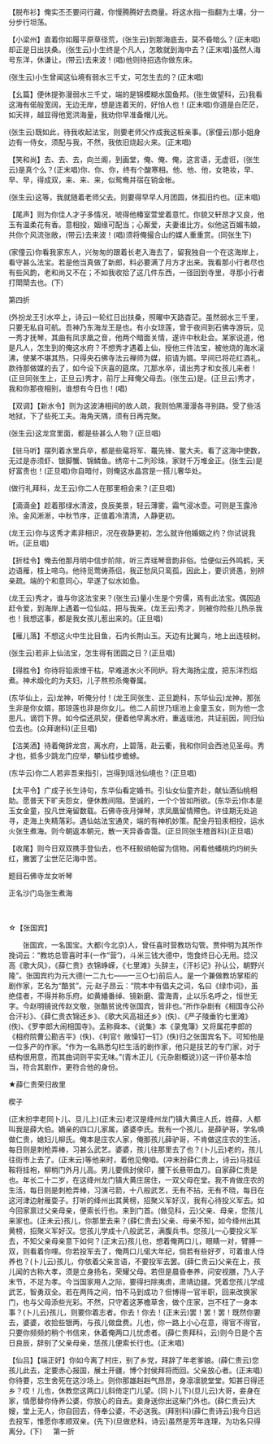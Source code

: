 <!-- { "loadSidebar": true } -->
【脱布衫】俺实丕丕要问行藏，你慢腾腾好去商量。将这水指一指翻为土壤，分一分步行坦荡。

【小梁州】直着你如履平原草径荒，(张生云)到那海底去，莫不昏暗么？(正末唱)却正是日出扶桑。(张生云)小生终是个凡人，怎敢就到海中去？(正末唱)虽然人海号东洋，休谦让，(带云)去来波！(唱)他则待招选你做东床。

(张生云)小生曾闻这仙境有弱水三千丈，可怎生去的？(正末唱)

【幺篇】便休提弥漫弱水三千丈，端的是锦模糊水国鱼邦。(张生做望科，云)我看这海有偌般宽阔，无边无岸，想是连着天的，好怕人也！(正末唱)你道是白茫茫，如天祥，越显得他宽洪海量，我劝你早准备帽儿光。

(张生云)既如此，待我收起法宝，则要老师父作成我这桩亲事。(家僮云)那小姐身边有一侍女，须配与我，不然，我依旧烧起火来。(正末唱)

【笑和尚】去、去、去，向兰阁，到画堂，俺、俺、俺，这言语，无虚诳，(张生云)是真个么？(正末唱)你、你、你，终有个酸寒相。他、他、他，女艳妆，早、早、早，得成双，来、来、来，似鸳鸯并宿在销金帐。

(张生云)这等，我就随着老师父去。则要得早早人月团圆，休孤旧约也。(正末唱)

【尾声】则为你佳人才子多情况，唬得他椿室萱堂着意忙。你貌又轩昂才又良，他玉有温柔花有香。意相投，姻缘可配当；心厮爱，夫妻谁比方。似他这百媚韦娘，共你个风流张敞，(带云)去来波！(唱)须将俺撮合山的媒人重重赏。(同张生下)

(家僮云)你看我家东人，兴匆匆的跟着长老入海去了，留我独自一个在这海岸上，看守甚么法宝。若是他当真做了新郎，料必要满了月方才出来。我看那小行者尽也有些风韵，老和尚又不在；不如我收拾了这几件东西，一径回到寺里，寻那小行者打閛閛去也。(下)

第四折

(外扮龙王引水卒上，诗云)一轮红日出扶桑，照曜中天路杳茫。虽然弱水三千里，只要无私自可航。吾神乃东海龙王是也。有小女琼莲，曾于夜间到石佛寺游玩，见一秀才抚琴，其曲有凤求凰之音，他两个暗面关情，遂许中秋赴会。某家说道，他是凡人，怎生到的俺这水府？不想秀才遇着上仙，授他三件法宝，被他烧的海水滚沸，使某不堪其热，只得央石佛寺法云禅师为媒，招请为婿。早间已将花红酒礼，款待那做媒的去了，如今设下庆喜的筵席。兀那水卒，请出秀才和女孩儿来者！(正旦同张生上，正旦云)秀才，前厅上拜俺父母去。(张生云)是。(正旦云)秀才，我和你那夜相别，谁想有今日也！(唱)

【双调】【新水令】则为这波涛相间的故人疏，我则怕黑漫漫各寻别路。受了些活地狱，下了些死工夫。海角天隅，须有日再完聚。

(张生云)这龙宫里面，都是些甚么人物？(正旦唱)

【驻马听】摆列着水里兵卒，都是些鼋将军、鼍先锋、鳖大夫。看了这海中使数，无过是赤须虾、银脚蟹、锦鳞鱼。绣帘十二列珍珠，家财千万堆金正。(张生云)是好富贵也！(正旦唱)你自暗付，则俺这水晶宫是一搭儿奢华处。

(做行礼拜科，龙王云)你二人在那里相会来？(正旦唱)

【滴滴金】趁着那绿水清波，良辰美景，轻云薄雾，霜气浸冰壶。可则是玉露泠泠。金风淅淅，中秋节序，正值着冷清清，人静更初。

(龙王云)你与这秀才素非相识，况在夜静更初，怎么就许他婚姻之约？你试说我听。(正旦唱)

【折桂令】俺去他那月明中信步阶除，听三弄瑶琴音韵非俗。恰便似云外鸣鹤，天边语雁，枝上啼乌。他待觅莺俦燕侣，我正愁凤只鸾孤，因此上，要识贤愚，别辨亲疏。端的个和意同心，早遂了似水如鱼。

(龙王云)秀才，谁与你这法宝来？(张生云)量小生是个穷儒，焉有此法宝。偶因追赶令爱，到海岸上遇着一位仙姑，把与我来。(龙王云)秀才，则被你险些儿热杀我也！我想这事，都是我女孩儿惹出来的。(正旦唱)

【雁儿落】不想这火中生比目鱼，石内长荆山玉。天边有比翼鸟，地上出连枝树。

(张生云)若非上仙法宝，怎生得有团圆之日？(正旦唱)

【得胜令】你待将铅汞燎干枯，早难道水火不同炉。将大海扬尘度，把东洋烈焰煮。神术煅化的为夫妇，儿子熬煎杀俺眷属。

(东华仙上，云)龙神，听俺分付！(龙王同张生、正旦跪科，东华仙云)龙神，那张生非是你女婿，那琼莲也非是你女儿。他二人前世乃瑶池上金童玉女，则为他一念思凡，谪罚下界。如今偿还夙契，便着他早离水府，重返瑶池，共证前因，同归仙位去也。(众拜谢科)(正旦唱)

【沽美酒】待着俺辞龙宫，离水府，上碧落，赴云衢，我和你同会西池见圣母。秀才也，抵多少跳龙门应举，攀仙桂步蟾蜍。

(东华云)你二人若非吾来指引，岂得到瑶池仙境也？(正旦唱)

【太平令】广成子长生诗句，东华仙看定婚书。引仙女仙童齐赴，献仙酒仙桃相助。愿普天下旷夫怨女，便休教间阻。至诚的，一个个皆如所欲。(东华云)你本是玉女金童，投凡世淹留数载。石佛寺夜月弹琴，求凤凰留情殢色。许佳期无处追寻，走海上失精落彩。遇仙姑法宝通灵，端的有神机妙策。配金丹铅汞相投，运水火张生煮海。则今朝返本朝元，散一天异香杳霭。(正旦同张生稽首科)(正旦唱)

【收尾】则今日双双携手登仙去，也不枉鲛绡帕留为信物。闲看他蟠桃灼灼树头红，撇罢了尘世茫茫海中苦。

题目石佛寺龙女听琴

正名沙门岛张生煮海

　
　

☆【张国宾】
 
　　张国宾，一名国宝。大都(今北京)人，曾任喜时营教坊勾管。贾仲明为其所作挽词云：“教坊总管喜时丰(一作“营”)，斗米三钱大德中，饱食终日心无用。捻汉高《歌大风》，《薛仁贵》衣锦峥嵘，《七里滩》头辞主，《汗衫记》孙认公，朝野兴隆”。张国宾约为元大德(一二九七——一三○七)前后人。是一个兼做教坊掌柜的剧作家，艺名为“酷贫”。元·赵子昂云：“院本中有倡夫之词，名曰《绿巾词》，虽绝佳者，不得并称乐府。如黄繙番绰、镜新磨、雷海青，止以乐名呼之，恒世无字。今赵明镜讹传赵文敬，张酷贫讹传张国宾，皆非也。”所作杂剧有《相国寺公孙合汗衫》、《薛仁贵衣锦还乡》、《歌大风高祖还乡》(佚)、《严子陵垂钓七里滩》(佚)、《罗李郎大闹相国寺》。孟称舜本、《说集》本《录鬼簿》又将属花李郎的《相府院曹公勘吉平》(佚)、《判官忄敞懆钉一钉》(佚)归之张国宾名下。可知他是一位多产的作家。“作为一名熟悉勾栏生活的剧作家，他只是技艺的专门家，对于结构很用意，而其曲词则平实无味。”(青木正儿《元杂剧概说》)这一评价基本恰当，符合其剧作，更符合他的身份。 

★薛仁贵荣归故里

楔子

(正末扮孛老同卜儿、旦儿上)(正末云)老汉是绛州龙门镇大黄庄人氏，姓薛，人都叫我是薛大伯。嫡亲的四口儿家属，婆婆李氏。我有一个孩儿，是薛驴哥，学名唤做仁贵，媳妇儿柳氏。俺本是庄农人家，俺那孩儿薛驴哥，不肯做这庄农的生活，每日则是刺枪弄棒，习甚么武艺。婆婆，孩儿往那里去了也？(卜儿云)老的，孩儿往街市上去了。(正末云)等他来时，着他见俺咱。(冲末扮薛仁贵上，诗云)马挂征鞍将挂袍，柳梢门外月儿高。男儿要佩封侯印，腰下长悬带血刀。自家薛仁贵是也。年长二十二岁，在这绛州龙门镇大黄庄居住，一双父母在堂。我不肯做庄农的生活，每日则是刺枪弄棒，习演弓箭，十八般武艺，无有不拈，无有不晓，每日在这河津边射雁耍子。打听的绛州出其黄榜，招聚义军好汉，我有心待投义军去。如今回家禀过父亲母亲，便索长行也。来到门首。(做见科，云)父亲、母亲，您孩儿来家也。(正未云)孩儿，你那里去来？(薛仁贵去)父亲、母亲不知，如今绛州出其黄榜，招聚义军好汉。您孩儿学成十八般武艺，满腹兵书。您孩儿一心要投义军去，不知父亲母亲意下如何？(正末云)孩儿也，想着俺两口儿，眼睛一对，臂膊一双，则看着你哩。你若投军去了，俺两口儿偌大年纪，倘若有些好歹，可着谁人侍养也？(卜儿云)孩儿，你依着父亲言语，不要投军去罢。(薛仁贵云)父亲在上，孩儿闻的古称大孝，须是立身扬名，荣耀父母。若但是晨昏奉养，问安视膳，乃人子末节，不足为孝。今当国家用人之际，要得扫除夷虏，肃靖边疆。凭着您孩儿学成武艺，智勇双全。若在两阵之间，怕不马到成功？但博得一官半职，回来改换家门，也与父母添些光彩。不然，只守着这茅檐草舍，做个庄家，岂不枉了一身本事？(卜儿云)孩儿，则要你着志者。你去！你去！(正末云)罢！罢！罢！既然你要去，婆婆，收拾些银两，与孩儿做盘费。儿也，你一路上小心在意，得官不得官，只要你频频的稍个书信来，休着俺两口儿忧虑者。(薛仁贵拜科，云)则今日是个吉日良辰，辞别了父亲母亲，恁孩儿便索长行也。(正末唱)

【仙吕】【端正好】你如今离了村庄，别了乡党，拜辞了年老爹娘。(薛仁贵云)您孩儿此去，定要赤心报国，展土开疆，博个封侯拜将而回。父亲放心者。(正末唱)你待要，忘生舍死在这沙场上。则你那雄赳赳气昂昂，身凛凛貌堂堂。知甚日得还乡？哎！儿也，休教您这两口儿斜倚定门儿望。(同卜儿下)(旦儿云)大哥，妾身在家，情愿替你侍养公婆，你放心的自去。妾身送你出这柴门外也。(薛仁贵云)大嫂，堂上无人，你自回去，侍奉公婆，不必送我。(拜别科)(薛仁贵诗云)我今日远去投军，惟愿你孝顺双亲。(先下)(旦做悲科，诗云)虽然是芳年连理，为功名只得离分。(下)
　
第一折

